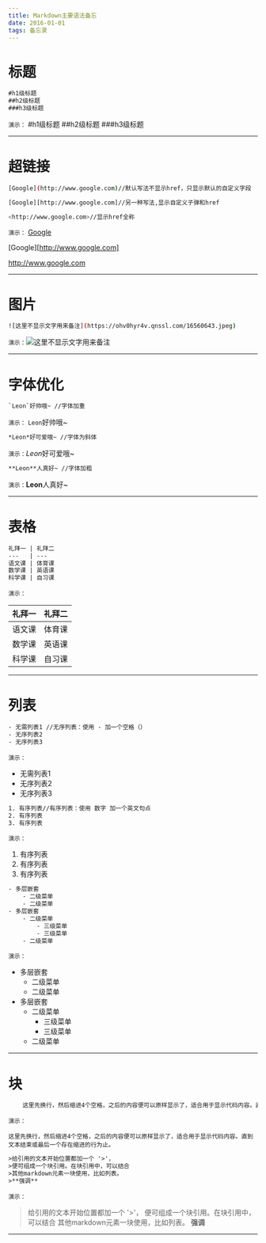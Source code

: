 ```yaml
---
title: Markdown主要语法备忘
date: 2016-01-01
tags: 备忘录
---
```


# 标题
```html
#h1级标题
##h2级标题
###h3级标题
```
`演示：`
#h1级标题
##h2级标题
###h3级标题

<!-- more -->

----

# 超链接
```bash
[Google](http://www.google.com)//默认写法不显示href，只显示默认的自定义字段

[Google][http://www.google.com]//另一种写法,显示自定义子弹和href

<http://www.google.com>//显示href全称

```
`演示：`
[Google](http://www.google.com)

[Google][http://www.google.com]

<http://www.google.com>

----

# 图片
```bash
![这里不显示文字用来备注](https://ohv0hyr4v.qnssl.com/16560643.jpeg)
```
`演示：`![这里不显示文字用来备注](https://ohv0hyr4v.qnssl.com/16560643.jpeg)

----

# 字体优化

```bash
`Leon`好帅哦~ //字体加重
```
`演示：`  `Leon`好帅哦~

```bash
*Leon*好可爱哦~ //字体为斜体
```
`演示：`*Leon*好可爱哦~


```bash
**Leon**人真好~ //字体加粗
```
`演示：`**Leon**人真好~

----

# 表格
```html
礼拜一 | 礼拜二
---   | ---
语文课 | 体育课
数学课 | 英语课
科学课 | 自习课
```

`演示：`

礼拜一 | 礼拜二
---   | ---
语文课 | 体育课
数学课 | 英语课
科学课 | 自习课

----

# 列表

```html
- 无需列表1 //无序列表：使用 - 加一个空格（）
- 无序列表2
- 无序列表3
```
`演示：`
- 无需列表1
- 无序列表2
- 无序列表3



```html
1. 有序列表//有序列表：使用 数字 加一个英文句点
2. 有序列表
3. 有序列表
```
`演示：`
1. 有序列表
2. 有序列表
3. 有序列表

```html
- 多层嵌套
    - 二级菜单
    - 二级菜单
- 多层嵌套
    - 二级菜单
        - 三级菜单
        - 三级菜单
    - 二级菜单
```
`演示：`
- 多层嵌套
    - 二级菜单
    - 二级菜单
- 多层嵌套
    - 二级菜单
        - 三级菜单
        - 三级菜单
    - 二级菜单

----

# 块
```html
    这里先换行，然后缩进4个空格，之后的内容便可以原样显示了，适合用于显示代码内容。直到文本结束或最后一个存在缩进的行为止。

```
`演示：`

    这里先换行，然后缩进4个空格，之后的内容便可以原样显示了，适合用于显示代码内容。直到文本结束或最后一个存在缩进的行为止。

```html
>给引用的文本开始位置都加一个 '>'，
>便可组成一个块引用。在块引用中，可以结合
>其他markdown元素一块使用，比如列表。
>**强调**
```
`演示：`
>给引用的文本开始位置都加一个 '>'，
>便可组成一个块引用。在块引用中，可以结合
>其他markdown元素一块使用，比如列表。
>**强调**

----
